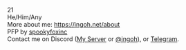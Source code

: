 21  
He/Him/Any  
More about me: https://ingoh.net/about  
PFP by [spookyfoxinc](https://twitter.com/spookyfoxinc)  
Contact me on Discord ([My Server](https://discord.gg/9Xqvb8Cszg) or [@ingoh](https://discord.com/users/381801621950169089)), or [Telegram](https://t.me/IngoHHacks).
